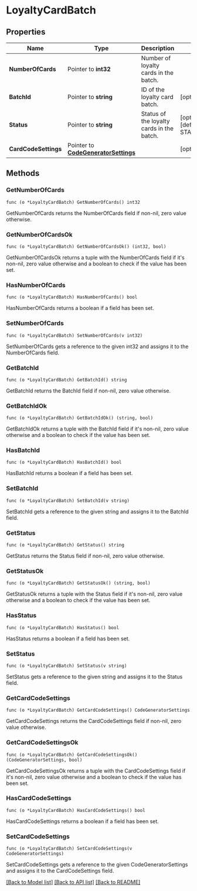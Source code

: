# LoyaltyCardBatch

## Properties

Name | Type | Description | Notes
------------ | ------------- | ------------- | -------------
**NumberOfCards** | Pointer to **int32** | Number of loyalty cards in the batch. | 
**BatchId** | Pointer to **string** | ID of the loyalty card batch. | [optional] 
**Status** | Pointer to **string** | Status of the loyalty cards in the batch. | [optional] [default to STATUS_ACTIVE]
**CardCodeSettings** | Pointer to [**CodeGeneratorSettings**](CodeGeneratorSettings.md) |  | [optional] 

## Methods

### GetNumberOfCards

`func (o *LoyaltyCardBatch) GetNumberOfCards() int32`

GetNumberOfCards returns the NumberOfCards field if non-nil, zero value otherwise.

### GetNumberOfCardsOk

`func (o *LoyaltyCardBatch) GetNumberOfCardsOk() (int32, bool)`

GetNumberOfCardsOk returns a tuple with the NumberOfCards field if it's non-nil, zero value otherwise
and a boolean to check if the value has been set.

### HasNumberOfCards

`func (o *LoyaltyCardBatch) HasNumberOfCards() bool`

HasNumberOfCards returns a boolean if a field has been set.

### SetNumberOfCards

`func (o *LoyaltyCardBatch) SetNumberOfCards(v int32)`

SetNumberOfCards gets a reference to the given int32 and assigns it to the NumberOfCards field.

### GetBatchId

`func (o *LoyaltyCardBatch) GetBatchId() string`

GetBatchId returns the BatchId field if non-nil, zero value otherwise.

### GetBatchIdOk

`func (o *LoyaltyCardBatch) GetBatchIdOk() (string, bool)`

GetBatchIdOk returns a tuple with the BatchId field if it's non-nil, zero value otherwise
and a boolean to check if the value has been set.

### HasBatchId

`func (o *LoyaltyCardBatch) HasBatchId() bool`

HasBatchId returns a boolean if a field has been set.

### SetBatchId

`func (o *LoyaltyCardBatch) SetBatchId(v string)`

SetBatchId gets a reference to the given string and assigns it to the BatchId field.

### GetStatus

`func (o *LoyaltyCardBatch) GetStatus() string`

GetStatus returns the Status field if non-nil, zero value otherwise.

### GetStatusOk

`func (o *LoyaltyCardBatch) GetStatusOk() (string, bool)`

GetStatusOk returns a tuple with the Status field if it's non-nil, zero value otherwise
and a boolean to check if the value has been set.

### HasStatus

`func (o *LoyaltyCardBatch) HasStatus() bool`

HasStatus returns a boolean if a field has been set.

### SetStatus

`func (o *LoyaltyCardBatch) SetStatus(v string)`

SetStatus gets a reference to the given string and assigns it to the Status field.

### GetCardCodeSettings

`func (o *LoyaltyCardBatch) GetCardCodeSettings() CodeGeneratorSettings`

GetCardCodeSettings returns the CardCodeSettings field if non-nil, zero value otherwise.

### GetCardCodeSettingsOk

`func (o *LoyaltyCardBatch) GetCardCodeSettingsOk() (CodeGeneratorSettings, bool)`

GetCardCodeSettingsOk returns a tuple with the CardCodeSettings field if it's non-nil, zero value otherwise
and a boolean to check if the value has been set.

### HasCardCodeSettings

`func (o *LoyaltyCardBatch) HasCardCodeSettings() bool`

HasCardCodeSettings returns a boolean if a field has been set.

### SetCardCodeSettings

`func (o *LoyaltyCardBatch) SetCardCodeSettings(v CodeGeneratorSettings)`

SetCardCodeSettings gets a reference to the given CodeGeneratorSettings and assigns it to the CardCodeSettings field.


[[Back to Model list]](../README.md#documentation-for-models) [[Back to API list]](../README.md#documentation-for-api-endpoints) [[Back to README]](../README.md)


